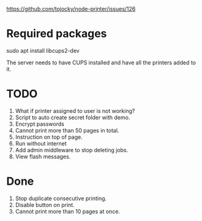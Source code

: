 https://github.com/tojocky/node-printer/issues/126

# Required packages
sudo apt install libcups2-dev

The server needs to have CUPS installed and have all the printers added to it.

# TODO
1. What if printer assigned to user is not working?
1. Script to auto create secret folder with demo.
1. Encrypt passwords
1. Cannot print more than 50 pages in total.
1. Instruction on top of page.
1. Run without internet
1. Add admin middleware to stop deleting jobs.
1. View flash messages.

# Done
1. Stop duplicate consecutive printing.
1. Disable button on print.
1. Cannot print more than 10 pages at once.
